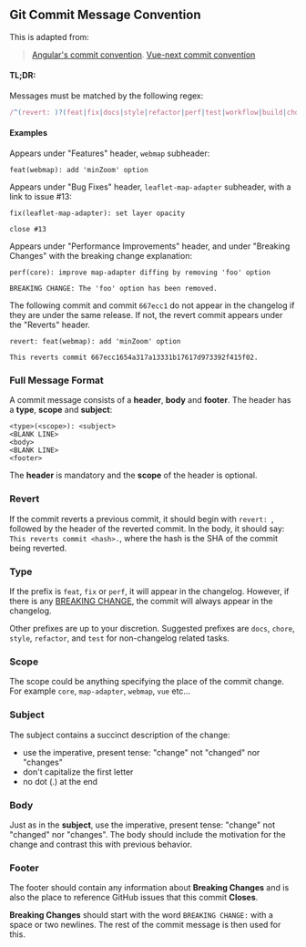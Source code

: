## Git Commit Message Convention

This is adapted from:
> [Angular's commit convention](https://github.com/conventional-changelog/conventional-changelog/tree/master/packages/conventional-changelog-angular).
> [Vue-next commit convention](https://github.com/vuejs/vue-next/blob/master/.github/commit-convention.md)

#### TL;DR:

Messages must be matched by the following regex:

``` js
/^(revert: )?(feat|fix|docs|style|refactor|perf|test|workflow|build|chore|types|wip)(\(.+\))?: .{1,50}/
```

#### Examples

Appears under "Features" header, `webmap` subheader:

```
feat(webmap): add 'minZoom' option
```

Appears under "Bug Fixes" header, `leaflet-map-adapter` subheader, with a link to issue #13:

```
fix(leaflet-map-adapter): set layer opacity

close #13
```

Appears under "Performance Improvements" header, and under "Breaking Changes" with the breaking change explanation:

```
perf(core): improve map-adapter diffing by removing 'foo' option

BREAKING CHANGE: The 'foo' option has been removed.
```

The following commit and commit `667ecc1` do not appear in the changelog if they are under the same release. If not, the revert commit appears under the "Reverts" header.

```
revert: feat(webmap): add 'minZoom' option

This reverts commit 667ecc1654a317a13331b17617d973392f415f02.
```

### Full Message Format

A commit message consists of a **header**, **body** and **footer**.  The header has a **type**, **scope** and **subject**:

```
<type>(<scope>): <subject>
<BLANK LINE>
<body>
<BLANK LINE>
<footer>
```

The **header** is mandatory and the **scope** of the header is optional.

### Revert

If the commit reverts a previous commit, it should begin with `revert: `, followed by the header of the reverted commit. In the body, it should say: `This reverts commit <hash>.`, where the hash is the SHA of the commit being reverted.

### Type

If the prefix is `feat`, `fix` or `perf`, it will appear in the changelog. However, if there is any [BREAKING CHANGE](#footer), the commit will always appear in the changelog.

Other prefixes are up to your discretion. Suggested prefixes are `docs`, `chore`, `style`, `refactor`, and `test` for non-changelog related tasks.

### Scope

The scope could be anything specifying the place of the commit change. For example `core`, `map-adapter`, `webmap`, `vue` etc...

### Subject

The subject contains a succinct description of the change:

* use the imperative, present tense: "change" not "changed" nor "changes"
* don't capitalize the first letter
* no dot (.) at the end

### Body

Just as in the **subject**, use the imperative, present tense: "change" not "changed" nor "changes".
The body should include the motivation for the change and contrast this with previous behavior.

### Footer

The footer should contain any information about **Breaking Changes** and is also the place to
reference GitHub issues that this commit **Closes**.

**Breaking Changes** should start with the word `BREAKING CHANGE:` with a space or two newlines. The rest of the commit message is then used for this.
